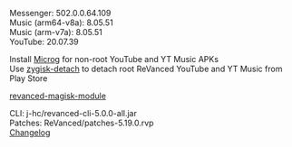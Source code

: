 Messenger: 502.0.0.64.109  
Music (arm64-v8a): 8.05.51  
Music (arm-v7a): 8.05.51  
YouTube: 20.07.39  

Install [Microg](https://github.com/ReVanced/GmsCore/releases) for non-root YouTube and YT Music APKs  
Use [zygisk-detach](https://github.com/j-hc/zygisk-detach) to detach root ReVanced YouTube and YT Music from Play Store  

[revanced-magisk-module](https://github.com/j-hc/revanced-magisk-module)
  
CLI: j-hc/revanced-cli-5.0.0-all.jar  
Patches: ReVanced/patches-5.19.0.rvp  
[Changelog](https://github.com/ReVanced/revanced-patches/releases/tag/v5.19.0)  
